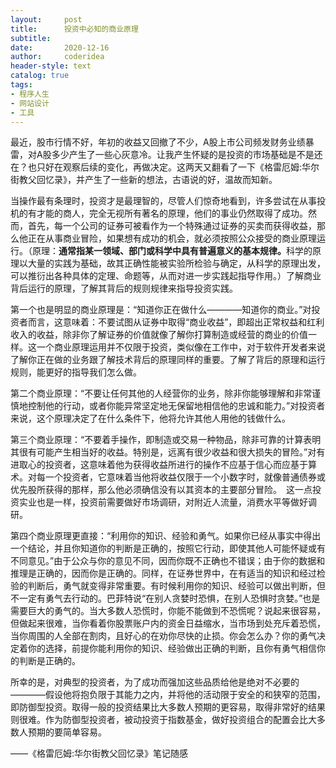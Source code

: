 ```yaml
---
layout:     post
title:      投资中必知的商业原理
subtitle:   
date:       2020-12-16
author:     coderidea
header-style: text
catalog: true
tags:
- 程序人生
- 网站设计
- 工具
--- 
```

<p>最近，股市行情不好，年初的收益又回撤了不少，A股上市公司频发财务业绩暴雷，对A股多少产生了一些心灰意冷。让我产生怀疑的是投资的市场基础是不是还在？也只好在观察后续的变化，再做决定。这两天又翻看了一下《格雷厄姆:华尔街教父回忆录》，并产生了一些新的想法，古语说的好，温故而知新。</p>

<p>当操作最有条理时，投资才是最理智的，尽管人们惊奇地看到，许多尝试在从事投机的有才能的商人，完全无视所有著名的原理，他们的事业仍然取得了成功。然而，首先，每一个公司的证券可被看作为一个特殊通过证券的买卖而获得收益，那么他正在从事商业冒险，如果想有成功的机会，就必须按照公众接受的商业原理运行。（原理：<strong>通常指某一领域、部门或科学中具有普遍意义的基本规律。</strong>科学的原理以大量的实践为基础，故其正确性能被实验所检验与确定，从科学的原理出发，可以推衍出各种具体的定理、命题等，从而对进一步实践起指导作用。）了解商业背后运行的原理，了解其背后的规则规律来指导投资实践。</p>

<p>第一个也是明显的商业原理是：“知道你正在做什么————知道你的商业。”对投资者而言，这意味着：不要试图从证券中取得“商业收益”，即超出正常权益和红利收入的收益，除非你了解证券的价值就像了解你打算制造或经营的商业的价值一样。这一个商业原理运用并不仅限于投资，类似像在工作中，对于软件开发者来说了解你正在做的业务跟了解技术背后的原理同样的重要。了解了背后的原理和运行规则，能更好的指导我们怎么做。</p>

<p>第二个商业原理：“不要让任何其他的人经营你的业务，除非你能够理解和非常谨慎地控制他的行动，或者你能异常坚定地无保留地相信他的忠诚和能力。”对投资者来说，这个原理决定了在什么条件下，他将允许其他人用他的钱做什么。</p>

<p>第三个商业原理：“不要着手操作，即制造或交易一种物品，除非可靠的计算表明其很有可能产生相当好的收益。特别是，远离有很少收益和很大损失的冒险。”对有进取心的投资者，这意味着他为获得收益所进行的操作不应基于信心而应基于算术。对每一个投资者，它意味着当他将收益仅限于一个小数字时，就像普通债券或优先股所获得的那样，那么他必须确信没有以其资本的主要部分冒险。　这一点投资实业也是一样，投资前需要做好市场调研，对附近人流量，消费水平等做好调研。</p>

<p>第四个商业原理更直接：“利用你的知识、经验和勇气。如果你已经从事实中得出一个结论，并且你知道你的判断是正确的，按照它行动，即使其他人可能怀疑或有不同意见。”由于公众与你的意见不同，因而你既不正确也不错误；由于你的数据和推理是正确的，因而你是正确的。同样，在证券世界中，在有适当的知识和经过检验的判断后，勇气就变得非常重要。有时候利用你的知识、经验可以做出判断，但不一定有勇气去行动的。巴菲特说“在别人贪婪时恐惧，在别人恐惧时贪婪。”也是需要巨大的勇气的。当大多数人恐慌时，你能不能做到不恐慌呢？说起来很容易，但做起来很难，当你看着你股票账户内的资金日益缩水，当市场到处充斥着恐慌，当你周围的人全部在割肉，且好心的在劝你尽快的止损。你会怎么办？你的勇气决定着你的选择，前提你能利用你的知识、经验做出正确的判断，且你有勇气相信你的判断是正确的。</p>

<p>所幸的是，对典型的投资者，为了成功而强加这些品质给他是绝对不必要的————假设他将抱负限于其能力之内，并将他的活动限于安全的和狭窄的范围，即防御型投资。取得一般的投资结果比大多数人预期的更容易，取得非常好的结果则很难。作为防御型投资者，被动投资于指数基金，做好投资组合的配置会比大多数人预期的要简单容易。</p>

<p>——《格雷厄姆:华尔街教父回忆录》笔记随感</p>
